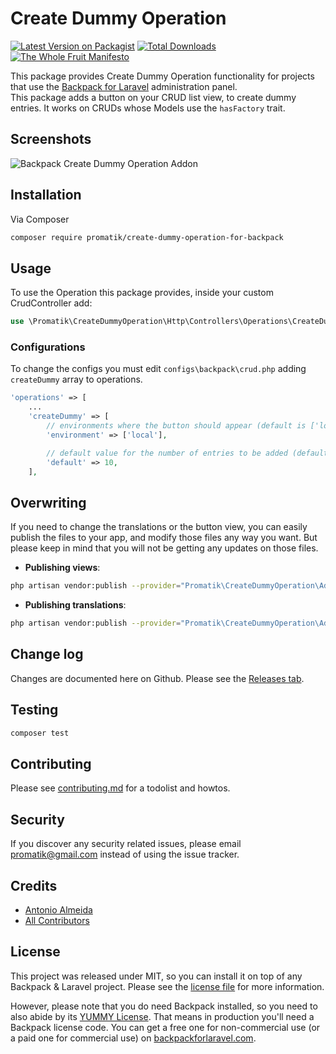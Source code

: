# Create Dummy Operation

[![Latest Version on Packagist][ico-version]][link-packagist]
[![Total Downloads][ico-downloads]][link-downloads]
[![The Whole Fruit Manifesto](https://img.shields.io/badge/writing%20standard-the%20whole%20fruit-brightgreen)](https://github.com/the-whole-fruit/manifesto)

This package provides Create Dummy Operation functionality for projects that use the [Backpack for Laravel](https://backpackforlaravel.com/) administration panel.  
This package adds a button on your CRUD list view, to create dummy entries. It works on CRUDs whose Models use the `hasFactory` trait.

## Screenshots

![Backpack Create Dummy Operation Addon](https://user-images.githubusercontent.com/1838187/103494087-fa4fe680-4e2c-11eb-8458-4c18be75c086.gif)


## Installation

Via Composer

``` bash
composer require promatik/create-dummy-operation-for-backpack
```

## Usage

To use the Operation this package provides, inside your custom CrudController add:

```php
use \Promatik\CreateDummyOperation\Http\Controllers\Operations\CreateDummyOperation;
```

### Configurations
To change the configs you must edit `configs\backpack\crud.php` adding `createDummy` array to operations.

```php
'operations' => [
    ...
    'createDummy' => [
        // environments where the button should appear (default is ['local', 'testing'])
        'environment' => ['local'],

        // default value for the number of entries to be added (default is 25)
        'default' => 10,
    ],
```

## Overwriting

If you need to change the translations or the button view, you can easily publish the files to your app, and modify those files any way you want. But please keep in mind that you will not be getting any updates on those files.


- **Publishing views**:
```bash
php artisan vendor:publish --provider="Promatik\CreateDummyOperation\AddonServiceProvider" --tag="views"
```
- **Publishing translations**:
```bash
php artisan vendor:publish --provider="Promatik\CreateDummyOperation\AddonServiceProvider" --tag="lang"
```

## Change log

Changes are documented here on Github. Please see the [Releases tab](https://github.com/promatik/create-dummy-operation-for-backpack/releases).

## Testing

``` bash
composer test
```

## Contributing

Please see [contributing.md](contributing.md) for a todolist and howtos.

## Security

If you discover any security related issues, please email promatik@gmail.com instead of using the issue tracker.

## Credits

- [Antonio Almeida][link-author]
- [All Contributors][link-contributors]

## License

This project was released under MIT, so you can install it on top of any Backpack & Laravel project. Please see the [license file](license.md) for more information. 

However, please note that you do need Backpack installed, so you need to also abide by its [YUMMY License](https://github.com/Laravel-Backpack/CRUD/blob/master/LICENSE.md). That means in production you'll need a Backpack license code. You can get a free one for non-commercial use (or a paid one for commercial use) on [backpackforlaravel.com](https://backpackforlaravel.com).


[ico-version]: https://img.shields.io/packagist/v/promatik/create-dummy-operation-for-backpack.svg
[ico-downloads]: https://img.shields.io/packagist/dt/promatik/create-dummy-operation-for-backpack.svg

[link-packagist]: https://packagist.org/packages/promatik/create-dummy-operation-for-backpack
[link-downloads]: https://packagist.org/packages/promatik/create-dummy-operation-for-backpack
[link-author]: https://github.com/promatik
[link-contributors]: ../../contributors

